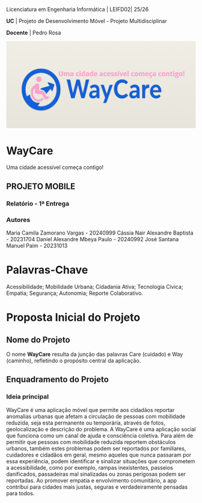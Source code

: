 Licenciatura em Engenharia Informática | LEIFD02| 25/26

**UC** | Projeto de Desenvolvimento Móvel - Projeto Multidisciplinar

**Docente** | Pedro Rosa 

![Logo WayCare](Images/logoWayCare1.png)
# WayCare
Uma cidade acessível começa contigo! 
## PROJETO MOBILE 
### Relatório - 1ª Entrega 
### Autores
Maria Camila Zamorano Vargas - 20240999 
Cássia Nair Alexandre Baptista - 20231704 
Daniel Alexandre Mbeya Paulo - 20240992 
José Santana Manuel Paim - 20231013 

# Palavras-Chave
Acessibilidade; Mobilidade Urbana; Cidadania Ativa; Tecnologia Cívica; Empatia; Segurança; Autonomia; Reporte Colaborativo.
# Proposta Inicial do Projeto 
## Nome do Projeto 
O nome **WayCare** resulta da junção das palavras Care (cuidado) e Way (caminho), refletindo o propósito central da aplicação.
## Enquadramento do Projeto
### Ideia principal
WayCare é uma aplicação móvel que permite aos cidadãos reportar anomalias urbanas que afetam a circulação de pessoas com mobilidade reduzida, seja esta permanente ou temporária, através de fotos, geolocalização e descrição do problema. A WayCare é uma aplicação social que funciona como um canal de ajuda e consciência coletiva. Para além de permitir que pessoas com mobilidade reduzida reportem obstáculos urbanos, também estes problemas podem ser reportados por familiares, cuidadores e cidadãos em geral, mesmo aqueles que nunca passaram por essa experiência, podem identificar e sinalizar situações que comprometem a acessibilidade, como por exemplo, rampas inexistentes, passeios danificados, passadeiras mal sinalizadas ou zonas perigosas podem ser reportadas. Ao promover empatia e envolvimento comunitário, a app contribui para cidades mais justas, seguras e verdadeiramente pensadas para todos.